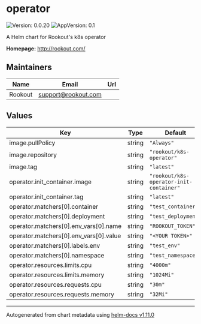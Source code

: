 # operator

![Version: 0.0.20](https://img.shields.io/badge/Version-0.0.20-informational?style=flat-square) ![AppVersion: 0.1](https://img.shields.io/badge/AppVersion-0.1-informational?style=flat-square)

A Helm chart for Rookout's k8s operator

**Homepage:** <http://rookout.com/>

## Maintainers

| Name | Email | Url |
| ---- | ------ | --- |
| Rookout | <support@rookout.com> |  |

## Values

| Key | Type | Default | Description |
|-----|------|---------|-------------|
| image.pullPolicy | string | `"Always"` |  |
| image.repository | string | `"rookout/k8s-operator"` |  |
| image.tag | string | `"latest"` |  |
| operator.init_container.image | string | `"rookout/k8s-operator-init-container"` |  |
| operator.init_container.tag | string | `"latest"` |  |
| operator.matchers[0].container | string | `"test_container"` |  |
| operator.matchers[0].deployment | string | `"test_deployment"` |  |
| operator.matchers[0].env_vars[0].name | string | `"ROOKOUT_TOKEN"` |  |
| operator.matchers[0].env_vars[0].value | string | `"<YOUR TOKEN>"` |  |
| operator.matchers[0].labels.env | string | `"test_env"` |  |
| operator.matchers[0].namespace | string | `"test_namespace"` |  |
| operator.resources.limits.cpu | string | `"4000m"` |  |
| operator.resources.limits.memory | string | `"1024Mi"` |  |
| operator.resources.requests.cpu | string | `"30m"` |  |
| operator.resources.requests.memory | string | `"32Mi"` |  |

----------------------------------------------
Autogenerated from chart metadata using [helm-docs v1.11.0](https://github.com/norwoodj/helm-docs/releases/v1.11.0)

